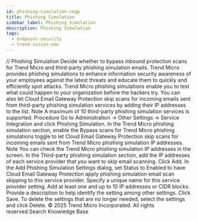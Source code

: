 ```yaml
---
id: phishing-simulation-cegp
title: Phishing Simulation
sidebar_label: Phishing Simulation
description: Phishing Simulation
tags:
  - endpoint-security
  - trend-vision-one
---
```


/*<![CDATA[*/ $('#title').html($('meta[name=map-description]').attr('content')); /*]]>*/ Phishing Simulation Decide whether to bypass inbound protection scans for Trend Micro and third-party phishing simulation emails. Trend Micro provides phishing simulations to enhance information security awareness of your employees against the latest threats and educate them to quickly and efficiently spot attacks. Trend Micro phishing simulations enable you to test what could happen to your organization before the hackers try. You can also let Cloud Email Gateway Protection skip scans for incoming emails sent from third-party phishing simulation services by adding their IP addresses to the list. Note A maximum of 10 third-party phishing simulation services is supported. Procedure Go to Administration → Other Settings → Service Integration and click Phishing Simulation. In the Trend Micro phishing simulation section, enable the Bypass scans for Trend Micro phishing simulations toggle to let Cloud Email Gateway Protection skip scans for incoming emails sent from Trend Micro phishing simulation IP addresses. Note You can check the Trend Micro phishing simulation IP addresses in the screen. In the Third-party phishing simulation section, add the IP addresses of each service provider that you want to skip email scanning. Click Add. In the Add Phishing Simulation Settings dialog, set Status to Enabled to have Cloud Email Gateway Protection apply phishing simulation email scan skipping to this service provider. Specify a unique name for this service provider setting. Add at least one and up to 10 IP addresses or CIDR blocks. Provide a description to help identify the setting among other settings. Click Save. To delete the settings that are no longer needed, select the settings and click Delete. © 2025 Trend Micro Incorporated. All rights reserved.Search Knowledge Base